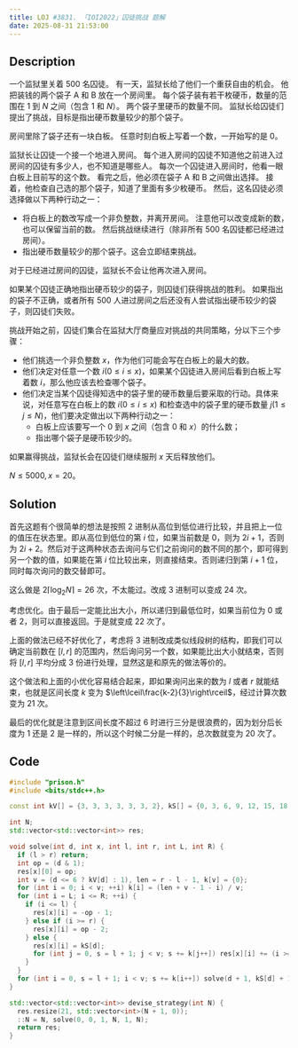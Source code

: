 ```yaml
---
title: LOJ #3831. 「IOI2022」囚徒挑战 题解
date: 2025-08-31 21:53:00
---
```


## Description

一个监狱里关着 $500$ 名囚徒。 有一天，监狱长给了他们一个重获自由的机会。 他把装钱的两个袋子 A 和 B 放在一个房间里。 每个袋子装有若干枚硬币，数量的范围在 $1$ 到 $N$ 之间（包含 $1$ 和 $N$）。 两个袋子里硬币的数量不同。 监狱长给囚徒们提出了挑战，目标是指出硬币数量较少的那个袋子。

房间里除了袋子还有一块白板。 任意时刻白板上写着一个数，一开始写的是 0。

监狱长让囚徒一个接一个地进入房间。 每个进入房间的囚徒不知道他之前进入过房间的囚徒有多少人，也不知道是哪些人。 每次一个囚徒进入房间时，他看一眼白板上目前写的这个数。 看完之后，他必须在袋子 A 和 B 之间做出选择。 接着，他检查自己选的那个袋子，知道了里面有多少枚硬币。 然后，这名囚徒必须选择做以下两种行动之一：

- 将白板上的数改写成一个非负整数，并离开房间。 注意他可以改变成新的数，也可以保留当前的数。 然后挑战继续进行（除非所有 $500$ 名囚徒都已经进过房间）。
- 指出硬币数量较少的那个袋子。这会立即结束挑战。

对于已经进过房间的囚徒，监狱长不会让他再次进入房间。

如果某个囚徒正确地指出硬币较少的袋子，则囚徒们获得挑战的胜利。 如果指出的袋子不正确，或者所有 $500$ 人进过房间之后还没有人尝试指出硬币较少的袋子，则囚徒们失败。

挑战开始之前，囚徒们集合在监狱大厅商量应对挑战的共同策略，分以下三个步骤：

- 他们挑选一个非负整数 $x$，作为他们可能会写在白板上的最大的数。
- 他们决定对任意一个数 $i (0 \le i \le x)$，如果某个囚徒进入房间后看到白板上写着数 $i$，那么他应该去检查哪个袋子。
- 他们决定当某个囚徒得知选中的袋子里的硬币数量后要采取的行动。具体来说，对任意写在白板上的数 $i (0 \le i \le x)$ 和检查选中的袋子里的硬币数量 $j (1 \le j \le N)$，他们要决定做出以下两种行动之一：
	- 白板上应该要写一个 $0$ 到 $x$ 之间（包含 $0$ 和 $x$）的什么数；
	- 指出哪个袋子是硬币较少的。

如果赢得挑战，监狱长会在囚徒们继续服刑 $x$ 天后释放他们。

$N\leq 5000,x=20$。

## Solution

首先这题有个很简单的想法是按照 $2$ 进制从高位到低位进行比较，并且把上一位的值压在状态里。即从高位到低位的第 $i$ 位，如果当前数是 $0$，则为 $2i+1$，否则为 $2i+2$。然后对于这两种状态去询问与它们之前询问的数不同的那个，即可得到另一个数的值，如果能在第 $i$ 位比较出来，则直接结束。否则递归到第 $i+1$ 位，同时每次询问的数交替即可。

这么做是 $2\left\lceil\log_2N\right\rceil=26$ 次，不太能过。改成 $3$ 进制可以变成 $24$ 次。

考虑优化。由于最后一定能比出大小，所以递归到最低位时，如果当前位为 $0$ 或者 $2$，则可以直接返回。于是就变成 $22$ 次了。

上面的做法已经不好优化了，考虑将 $3$ 进制改成类似线段树的结构，即我们可以确定当前数在 $[l,r]$ 的范围内，然后询问另一个数，如果能比出大小就结束，否则将 $[l,r]$ 平均分成 $3$ 份进行处理，显然这是和原先的做法等价的。

这个做法和上面的小优化容易结合起来，即如果询问出来的数为 $l$ 或者 $r$ 就能结束，也就是区间长度 $k$ 变为 $\left\lceil\frac{k-2}{3}\right\rceil$，经过计算次数变为 $21$ 次。

最后的优化就是注意到区间长度不超过 $6$ 时进行三分是很浪费的，因为划分后长度为 $1$ 还是 $2$ 是一样的，所以这个时候二分是一样的，总次数就变为 $20$ 次了。

## Code

```cpp
#include "prison.h"
#include <bits/stdc++.h>

const int kV[] = {3, 3, 3, 3, 3, 3, 2}, kS[] = {0, 3, 6, 9, 12, 15, 18, 20};

int N;
std::vector<std::vector<int>> res;

void solve(int d, int x, int l, int r, int L, int R) {
  if (l > r) return;
  int op = (d & 1);
  res[x][0] = op;
  int v = (d <= 6 ? kV[d] : 1), len = r - l - 1, k[v] = {0};
  for (int i = 0; i < v; ++i) k[i] = (len + v - 1 - i) / v;
  for (int i = L; i <= R; ++i) {
    if (i <= l) {
      res[x][i] = -op - 1;
    } else if (i >= r) {
      res[x][i] = op - 2;
    } else {
      res[x][i] = kS[d];
      for (int j = 0, s = l + 1; j < v; s += k[j++]) res[x][i] += (i >= s);
    }
  }
  for (int i = 0, s = l + 1; i < v; s += k[i++]) solve(d + 1, kS[d] + 1 + i, s, s + k[i] - 1, l, r);
}

std::vector<std::vector<int>> devise_strategy(int N) {
  res.resize(21, std::vector<int>(N + 1, 0));
  ::N = N, solve(0, 0, 1, N, 1, N);
  return res;
}
```